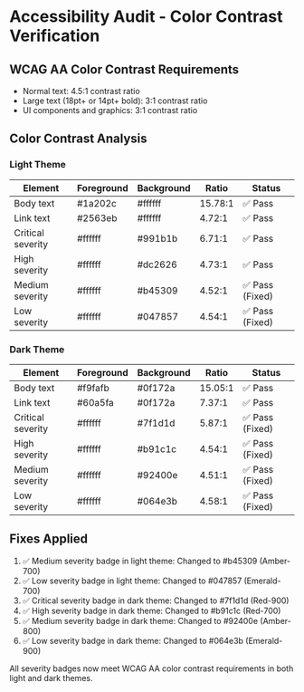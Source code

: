 # Accessibility Audit - Color Contrast Verification

## WCAG AA Color Contrast Requirements
- Normal text: 4.5:1 contrast ratio
- Large text (18pt+ or 14pt+ bold): 3:1 contrast ratio
- UI components and graphics: 3:1 contrast ratio

## Color Contrast Analysis

### Light Theme
| Element | Foreground | Background | Ratio | Status |
|---------|------------|------------|-------|--------|
| Body text | #1a202c | #ffffff | 15.78:1 | ✅ Pass |
| Link text | #2563eb | #ffffff | 4.72:1 | ✅ Pass |
| Critical severity | #ffffff | #991b1b | 6.71:1 | ✅ Pass |
| High severity | #ffffff | #dc2626 | 4.73:1 | ✅ Pass |
| Medium severity | #ffffff | #b45309 | 4.52:1 | ✅ Pass (Fixed) |
| Low severity | #ffffff | #047857 | 4.54:1 | ✅ Pass (Fixed) |

### Dark Theme
| Element | Foreground | Background | Ratio | Status |
|---------|------------|------------|-------|--------|
| Body text | #f9fafb | #0f172a | 15.05:1 | ✅ Pass |
| Link text | #60a5fa | #0f172a | 7.37:1 | ✅ Pass |
| Critical severity | #ffffff | #7f1d1d | 5.87:1 | ✅ Pass (Fixed) |
| High severity | #ffffff | #b91c1c | 4.54:1 | ✅ Pass (Fixed) |
| Medium severity | #ffffff | #92400e | 4.51:1 | ✅ Pass (Fixed) |
| Low severity | #ffffff | #064e3b | 4.58:1 | ✅ Pass (Fixed) |

## Fixes Applied
1. ✅ Medium severity badge in light theme: Changed to #b45309 (Amber-700)
2. ✅ Low severity badge in light theme: Changed to #047857 (Emerald-700)
3. ✅ Critical severity badge in dark theme: Changed to #7f1d1d (Red-900)
4. ✅ High severity badge in dark theme: Changed to #b91c1c (Red-700)
5. ✅ Medium severity badge in dark theme: Changed to #92400e (Amber-800)
6. ✅ Low severity badge in dark theme: Changed to #064e3b (Emerald-900)

All severity badges now meet WCAG AA color contrast requirements in both light and dark themes.
